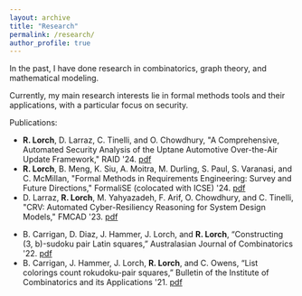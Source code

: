```yaml
---
layout: archive
title: "Research"
permalink: /research/
author_profile: true
---
```


In the past, I have done research in combinatorics, graph theory, and mathematical modeling.

Currently, my main research interests lie in formal methods tools and their applications, with a particular focus on security.

Publications:
  * **R. Lorch**, D. Larraz, C. Tinelli, and O. Chowdhury, "A Comprehensive, Automated Security Analysis of the Uptane Automotive Over-the-Air Update Framework," RAID '24.   [pdf](https://dl.acm.org/doi/pdf/10.1145/3678890.3678927)
  * **R. Lorch**, B. Meng, K. Siu, A. Moitra, M. Durling, S. Paul, S. Varanasi, and C. McMillan, "Formal Methods in Requirements Engineering: Survey and Future Directions," FormaliSE (colocated with ICSE) '24. [pdf](https://lorchrob.github.io/publications/re_survey_paper.pdf)
  * D. Larraz, **R. Lorch**, M. Yahyazadeh, F. Arif, O. Chowdhury, and C. Tinelli, "CRV: Automated Cyber-Resiliency Reasoning for System Design Models," FMCAD '23. [pdf](https://daniel-larraz.github.io/papers/fmcad23.pdf)
<!-- * J. Hammer, **R. Lorch***, and C. Owens, “Strong proper connection colorings of graph joins,” Under review. [pdf](https://drive.google.com/file/d/1jv2ttoNW56HVWjm15yLjxXDkdmR81V3X/view?usp=sharing) -->
  * B. Carrigan, D. Diaz, J. Hammer, J. Lorch, and **R. Lorch**, “Constructing (3, b)-sudoku pair Latin squares,” Australasian Journal of Combinatorics '22. [pdf](https://ajc.maths.uq.edu.au/pdf/82/ajc_v82_p031.pdf)
  * B. Carrigan, J. Hammer, J. Lorch, **R. Lorch**, and C. Owens, “List colorings count rokudoku-pair squares,” Bulletin of the Institute of Combinatorics and its Applications '21. [pdf](http://bica.the-ica.org/Volumes/92//Reprints/BICA2020-34-Reprint.pdf)
